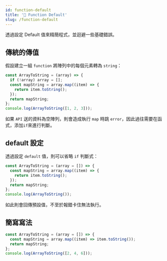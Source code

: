 ```yaml
---
id: function-default
title: '📜 Function Default'
slug: /function-default
---
```


透過設定 Default 值來精簡程式，並迴避一些基礎錯誤。

## 傳統的傳值

假設建立一組 `function` 將陣列中的每個元素轉為 `string`：

```js
const ArrayToString = (array) => {
  if (!array) array = [];
  const mapString = array.map((item) => {
    return item.toString();
  });
  return mapString;
};
console.log(ArrayToString([1, 2, 3]));
```

如果 `API` 送的資料為空陣列，則會造成執行 `map` 時跳 `error`，因此過往需要在函式，添加`if`來進行判斷。

## default 設定

透過設定 `default` 值，則可以省略 `if` 判斷式：

```js
const ArrayToString = (array = []) => {
  const mapString = array.map((item) => {
    return item.toString();
  });
  return mapString;
};
console.log(ArrayToString());
```

如此則會回傳預設值，不至於報錯卡住無法執行。

## 簡寫寫法

```js
const ArrayToString = (array = []) => {
  const mapString = array.map((item) => item.toString());
  return mapString;
};
console.log(ArrayToString([2, 4, 6]));
```
